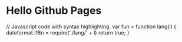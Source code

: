 <h1>Hello Github Pages</h1>
// Javascript code with syntax highlighting.
var fun = function lang(l) {
  dateformat.i18n = require('./lang/' + l)
  return true;
}
